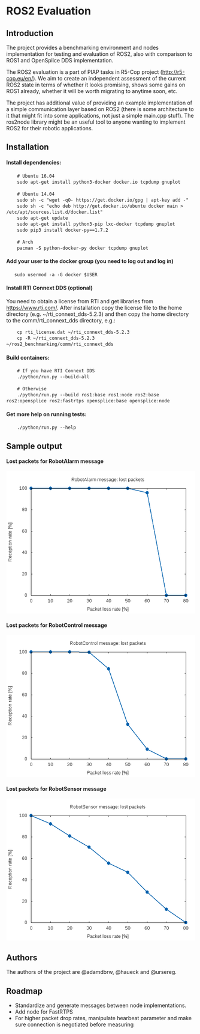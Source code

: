 # ROS2 Evaluation

## Introduction

The project provides a benchmarking environment and nodes implementation for testing and evaluation of ROS2, also with comparison to ROS1 and OpenSplice DDS implementation.

The ROS2 evaluation is a part of PIAP tasks in R5-Cop project (http://r5-cop.eu/en/). We aim to create an independent assessment of the current ROS2 state in terms of whether it looks promising, shows some gains on ROS1 already, whether it will be worth migrating to anytime soon, etc.

The project has additional value of providing an example implementation of a simple communication layer based on ROS2 (there is some architecture to it that might fit into some applications, not just a simple main.cpp stuff). The ros2node library might be an useful tool to anyone wanting to implement ROS2 for their robotic applications.

## Installation

#### Install dependencies:

```
    # Ubuntu 16.04
    sudo apt-get install python3-docker docker.io tcpdump gnuplot

    # Ubuntu 14.04
    sudo sh -c "wget -qO- https://get.docker.io/gpg | apt-key add -"
    sudo sh -c "echo deb http://get.docker.io/ubuntu docker main > /etc/apt/sources.list.d/docker.list"
    sudo apt-get update
    sudo apt-get install python3-pip lxc-docker tcpdump gnuplot
    sudo pip3 install docker-py==1.7.2

    # Arch
    pacman -S python-docker-py docker tcpdump gnuplot
```

#### Add your user to the docker group (you need to log out and log in)

```
   sudo usermod -a -G docker $USER
```

#### Install RTI Connext DDS (optional)

You need to obtain a license from RTI and get libraries from https://www.rti.com/. After installation copy the license file to the home directory (e.g. ~/rti_connext_dds-5.2.3) and then copy the home directory to the comm/rti_connext_dds directory, e.g.:

```
    cp rti_license.dat ~/rti_connext_dds-5.2.3
    cp -R ~/rti_connext_dds-5.2.3 ~/ros2_benchmarking/comm/rti_connext_dds
```

#### Build containers:

```
    # If you have RTI Connext DDS
    ./python/run.py --build-all

    # Otherwise
    ./python/run.py --build ros1:base ros1:node ros2:base ros2:opensplice ros2:fastrtps opensplice:base opensplice:node
```

#### Get more help on running tests:

```
    ./python/run.py --help
```
## Sample output

#### Lost packets for RobotAlarm message

![](screenshots/RobotAlarm.png)

#### Lost packets for RobotControl message

![](screenshots/RobotControl.png)

#### Lost packets for RobotSensor message

![](screenshots/RobotSensor.png)

## Authors

The authors of the project are @adamdbrw, @haueck and @ursereg.

## Roadmap 

- Standardize and generate messages between node implementations.
- Add node for FastRTPS
- For higher packet drop rates, manipulate hearbeat parameter and make sure connection is negotiated before measuring


